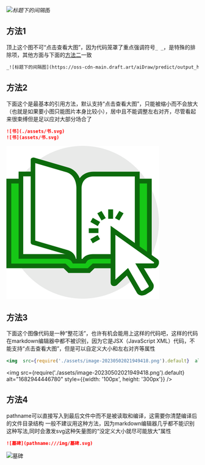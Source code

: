 _![标题下的间隔图](https://oss-cdn-main.draft.art/aiDraw/predict/output_hd/zkpInEL3f9WpogF8zInfqM3tCDWlRyzE-0.jpg)_

## 方法1

顶上这个图不可“点击查看大图”，因为代码笼罩了重点强调符号`_ _`，是特殊的排除项，其他方面与下面的[方法二](#方法2)一致

```md
_![标题下的间隔图](https://oss-cdn-main.draft.art/aiDraw/predict/output_hd/zkpInEL3f9WpogF8zInfqM3tCDWlRyzE-0.jpg)_
```



## 方法2

下面这个是最基本的引用方法，默认支持“点击查看大图”，只能被缩小而不会放大（也就是如果要小图只能图片本身比较小），居中且不能调整左右对齐，尽管看起来很束缚但是足以应对大部分场合了

```md title='这两排是一样的效果，推荐第一排'
![书](./assets/书.svg)
![书](assets/书.svg)
```

![示例横幅](./assets/书.svg)





## 方法3

下面这个图像代码是一种“整花活”，也许有机会能用上这样的代码吧，这样的代码在markdown编辑器中都不被识别，因为它是JSX（JavaScript XML）代码，不能支持“点击查看大图”，但是可以自定义大小和左右对齐等属性

```jsx
<img  src={require('./assets/image-20230502021949418.png').default}  alt="1682944446780" style={{width: '100px', height: '300px'}} />
```

<img  src={require('./assets/image-20230502021949418.png').default}  alt="1682944446780" style={{width: '100px', height: '300px'}} />



## 方法4

pathname可以直接写入到最后文件中而不是被读取和编译，这需要你清楚编译后的文件目录结构
一般不建议用这种方法，因为markdown编辑器几乎都不能识别这种写法,同时会激发svg这种矢量图的“没定义大小就尽可能放大”属性

```md
![墓碑](pathname:///img/墓碑.svg)
```

![墓碑](pathname:///img/墓碑.svg)
